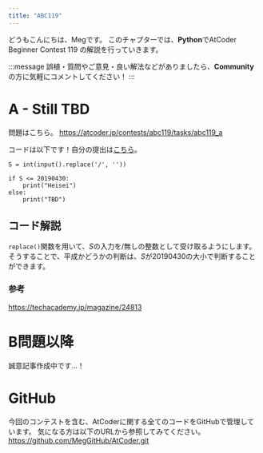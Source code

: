 ```yaml
---
title: "ABC119"
---
```


どうもこんにちは、Megです。
このチャプターでは、**Python**でAtCoder Beginner Contest 119 の解説を行っていきます。

:::message
誤植・質問やご意見・良い解法などがありましたら、**Community**の方に気軽にコメントしてください！
:::

# A - Still TBD
問題はこちら。
https://atcoder.jp/contests/abc119/tasks/abc119_a

コードは以下です！自分の提出は[こちら](https://atcoder.jp/contests/abc119/submissions/27159489)。

```python: A.py
S = int(input().replace('/', ''))

if S <= 20190430:
    print("Heisei")
else:
    print("TBD")
```


## コード解説
`replace()`関数を用いて、$S$の入力を/無しの整数として受け取るようにします。
そうすることで、平成かどうかの判断は、$S$が$20190430$の大小で判断することができます。


### 参考
https://techacademy.jp/magazine/24813


# B問題以降
誠意記事作成中です…！



# GitHub
今回のコンテストを含む、AtCoderに関する全てのコードをGitHubで管理しています。
気になる方は以下のURLから参照してみてください。
https://github.com/MegGitHub/AtCoder.git
